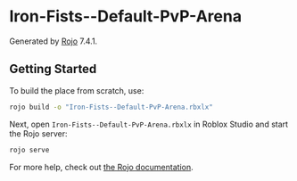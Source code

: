 # Iron-Fists--Default-PvP-Arena
Generated by [Rojo](https://github.com/rojo-rbx/rojo) 7.4.1.

## Getting Started
To build the place from scratch, use:

```bash
rojo build -o "Iron-Fists--Default-PvP-Arena.rbxlx"
```

Next, open `Iron-Fists--Default-PvP-Arena.rbxlx` in Roblox Studio and start the Rojo server:

```bash
rojo serve
```

For more help, check out [the Rojo documentation](https://rojo.space/docs).